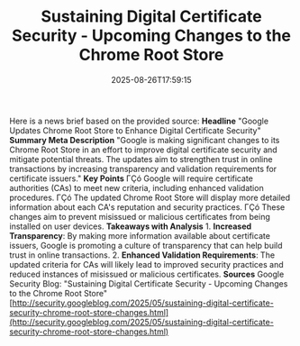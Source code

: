 ﻿---
title: "Sustaining Digital Certificate Security - Upcoming Changes to the Chrome Root Store"
date: "2025-08-26T17:59:15"
category: "Markets"
summary: ""
slug: "sustaining digital certificate security  upcoming changes to"
source_urls:
  - "http://security.googleblog.com/2025/05/sustaining-digital-certificate-security-chrome-root-store-changes.html"
seo:
  title: "Sustaining Digital Certificate Security - Upcoming Changes to the Chrome Root Store | Hash n Hedge"
  description: ""
  keywords: ["news", "markets", "brief"]
---
Here is a news brief based on the provided source:  **Headline** "Google Updates Chrome Root Store to Enhance Digital Certificate Security"  **Summary Meta Description** "Google is making significant changes to its Chrome Root Store in an effort to improve digital certificate security and mitigate potential threats. The updates aim to strengthen trust in online transactions by increasing transparency and validation requirements for certificate issuers."  **Key Points**  ΓÇó Google will require certificate authorities (CAs) to meet new criteria, including enhanced validation procedures. ΓÇó The updated Chrome Root Store will display more detailed information about each CA's reputation and security practices. ΓÇó These changes aim to prevent misissued or malicious certificates from being installed on user devices.  **Takeaways with Analysis**  1. **Increased Transparency**: By making more information available about certificate issuers, Google is promoting a culture of transparency that can help build trust in online transactions. 2. **Enhanced Validation Requirements**: The updated criteria for CAs will likely lead to improved security practices and reduced instances of misissued or malicious certificates.  **Sources** Google Security Blog: "Sustaining Digital Certificate Security - Upcoming Changes to the Chrome Root Store" [http://security.googleblog.com/2025/05/sustaining-digital-certificate-security-chrome-root-store-changes.html](http://security.googleblog.com/2025/05/sustaining-digital-certificate-security-chrome-root-store-changes.html) 
